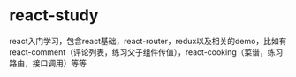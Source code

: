 # react-study
react入门学习，包含react基础，react-router，redux以及相关的demo，比如有react-comment（评论列表，练习父子组件传值），react-cooking（菜谱，练习路由，接口调用）等等
